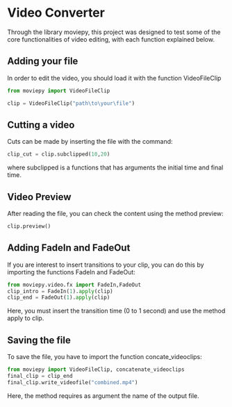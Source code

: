 # Video Converter

Through the library moviepy, this project was designed to test some of the core functionalities of video editing, with each function explained below.

## Adding your file

In order to edit the video, you should load it with the function VideoFileClip

```python
from moviepy import VideoFileClip

clip = VideoFileClip("path\to\your\file")
```


## Cutting a video

Cuts can be made by inserting the file with the command:

```python
clip_cut = clip.subclipped(10,20)
```
where subclipped is a functions that has arguments the initial time and final time.

## Video Preview

After reading the file, you can check the content using the method preview:
```python
clip.preview()
```

## Adding FadeIn and FadeOut

If you are interest to insert transitions to your clip, you can do this by importing the functions FadeIn and FadeOut:

```python
from moviepy.video.fx import FadeIn,FadeOut
clip_intro = FadeIn(1).apply(clip)
clip_end = FadeOut(1).apply(clip)
```
Here, you must insert the transition time (0 to 1 second) and use the method apply to clip.

## Saving the file

To save the file, you have to import the function concate_videoclips:

```python
from moviepy import VideoFileClip, concatenate_videoclips
final_clip = clip_end
final_clip.write_videofile("combined.mp4")  
```
Here, the method requires as argument the name of the output file.
